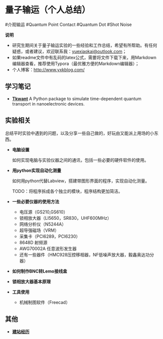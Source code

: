 # 量子输运（个人总结）

#介观输运 #Quantum Point Contact #Quantum Dot #Shot Noise

**说明**

- 研究生期间关于量子输运实验的一些经验和工作总结，希望有所帮助。有任何疑惑，或者建议，欢迎联系我：yuexiaokai@outlook.com；
- 如果readme文件中有乱码的latex公式，需要将文件下载下来，用Markdown编辑器查看，推荐使用Typora（最优雅方便的Markdown编辑器）；
- 个人博客：http://www.yxkblog.com/



## 学习笔记

- [**Tkwant**](http://www.yxkblog.com/StudyNotes/tkwant/0_tkwant.html)
  A Python package to simulate time-dependent quantum transport in nanoelectronic devices.



## 实验相关

总结平时实验中遇到的问题，以及分享一些自己做的，好玩由又能派上用场的小东西。

  - **电脑设置** 

    如何实现电脑与实验仪器之间的通讯，包括一些必要的硬件软件的使用。

- **用python实现自动化测量**

  如何用python代替Labview，搭建带图形界面的程序，实现自动化测量。

  TODO：将程序拆成各个独立的模块，程序结构更加简洁。


- **一些必要仪器的使用方法**
  - 电压源（GS210,GS610）
  - 锁相放大器（LI5650，SR830，UHF600MHz）
  - 网络分析仪（N5244A）
  - 超导强磁场（VRM）
  - 采集卡（PCI6289，PCI6230）
  - 8648D 射频源
  - AWG70002A 任意波形发生器
  - 还有一些器件（HMC928压控移相器，NF低噪声放大器，毅鑫奥达功分器）
- **如何制作BNC转Lemo接线盒**
- **锁相放大器基本原理**
- **工具使用**
  - 机械制图软件（Freecad）



## 其他

- [**建站经历**](http://www.yxkblog.com/其他/建站经历/建站经历.html)